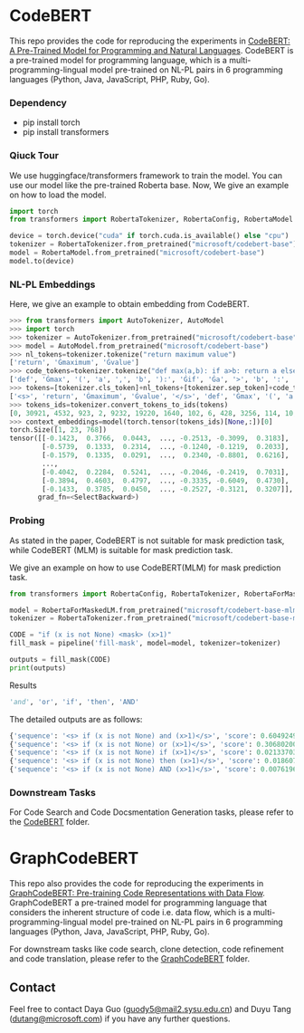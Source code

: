 # CodeBERT
This repo provides the code for reproducing the experiments in [CodeBERT: A Pre-Trained Model for Programming and Natural Languages](https://arxiv.org/pdf/2002.08155.pdf). CodeBERT is a pre-trained model for programming language, which is a multi-programming-lingual model pre-trained on NL-PL pairs in 6 programming languages (Python, Java, JavaScript, PHP, Ruby, Go). 

### Dependency

- pip install torch
- pip install transformers

### Qiuck Tour
We use huggingface/transformers framework to train the model. You can use our model like the pre-trained Roberta base. Now, We give an example on how to load the model.
```python
import torch
from transformers import RobertaTokenizer, RobertaConfig, RobertaModel

device = torch.device("cuda" if torch.cuda.is_available() else "cpu")
tokenizer = RobertaTokenizer.from_pretrained("microsoft/codebert-base")
model = RobertaModel.from_pretrained("microsoft/codebert-base")
model.to(device)
```

### NL-PL Embeddings

Here, we give an example to obtain embedding from CodeBERT.

```python
>>> from transformers import AutoTokenizer, AutoModel
>>> import torch
>>> tokenizer = AutoTokenizer.from_pretrained("microsoft/codebert-base")
>>> model = AutoModel.from_pretrained("microsoft/codebert-base")
>>> nl_tokens=tokenizer.tokenize("return maximum value")
['return', 'Ġmaximum', 'Ġvalue']
>>> code_tokens=tokenizer.tokenize("def max(a,b): if a>b: return a else return b")
['def', 'Ġmax', '(', 'a', ',', 'b', '):', 'Ġif', 'Ġa', '>', 'b', ':', 'Ġreturn', 'Ġa', 'Ġelse', 'Ġreturn', 'Ġb']
>>> tokens=[tokenizer.cls_token]+nl_tokens+[tokenizer.sep_token]+code_tokens+[tokenizer.sep_token]
['<s>', 'return', 'Ġmaximum', 'Ġvalue', '</s>', 'def', 'Ġmax', '(', 'a', ',', 'b', '):', 'Ġif', 'Ġa', '>', 'b', ':', 'Ġreturn', 'Ġa', 'Ġelse', 'Ġreturn', 'Ġb', '</s>']
>>> tokens_ids=tokenizer.convert_tokens_to_ids(tokens)
[0, 30921, 4532, 923, 2, 9232, 19220, 1640, 102, 6, 428, 3256, 114, 10, 15698, 428, 35, 671, 10, 1493, 671, 741, 2]
>>> context_embeddings=model(torch.tensor(tokens_ids)[None,:])[0]
torch.Size([1, 23, 768])
tensor([[-0.1423,  0.3766,  0.0443,  ..., -0.2513, -0.3099,  0.3183],
        [-0.5739,  0.1333,  0.2314,  ..., -0.1240, -0.1219,  0.2033],
        [-0.1579,  0.1335,  0.0291,  ...,  0.2340, -0.8801,  0.6216],
        ...,
        [-0.4042,  0.2284,  0.5241,  ..., -0.2046, -0.2419,  0.7031],
        [-0.3894,  0.4603,  0.4797,  ..., -0.3335, -0.6049,  0.4730],
        [-0.1433,  0.3785,  0.0450,  ..., -0.2527, -0.3121,  0.3207]],
       grad_fn=<SelectBackward>)
```


### Probing

As stated in the paper, CodeBERT is not suitable for mask prediction task, while CodeBERT (MLM) is suitable for mask prediction task.


We give an example on how to use CodeBERT(MLM) for mask prediction task.
```python
from transformers import RobertaConfig, RobertaTokenizer, RobertaForMaskedLM, pipeline

model = RobertaForMaskedLM.from_pretrained("microsoft/codebert-base-mlm")
tokenizer = RobertaTokenizer.from_pretrained("microsoft/codebert-base-mlm")

CODE = "if (x is not None) <mask> (x>1)"
fill_mask = pipeline('fill-mask', model=model, tokenizer=tokenizer)

outputs = fill_mask(CODE)
print(outputs)

```
Results
```python
'and', 'or', 'if', 'then', 'AND'
```
The detailed outputs are as follows:
```python
{'sequence': '<s> if (x is not None) and (x>1)</s>', 'score': 0.6049249172210693, 'token': 8}
{'sequence': '<s> if (x is not None) or (x>1)</s>', 'score': 0.30680200457572937, 'token': 50}
{'sequence': '<s> if (x is not None) if (x>1)</s>', 'score': 0.02133703976869583, 'token': 114}
{'sequence': '<s> if (x is not None) then (x>1)</s>', 'score': 0.018607674166560173, 'token': 172}
{'sequence': '<s> if (x is not None) AND (x>1)</s>', 'score': 0.007619690150022507, 'token': 4248}
```

### Downstream Tasks

For Code Search and Code Docsmentation Generation tasks, please refer to the [CodeBERT](https://github.com/guoday/CodeBERT/tree/master/CodeBERT) folder.



# GraphCodeBERT

This repo also provides the code for reproducing the experiments in [GraphCodeBERT: Pre-training Code Representations with Data Flow](https://openreview.net/pdf?id=jLoC4ez43PZ). GraphCodeBERT a pre-trained model for programming language that considers the inherent structure of code i.e. data flow, which is a multi-programming-lingual model pre-trained on NL-PL pairs in 6 programming languages (Python, Java, JavaScript, PHP, Ruby, Go). 

For downstream tasks like code search, clone detection, code refinement and code translation, please refer to the [GraphCodeBERT](https://github.com/guoday/CodeBERT/tree/master/GraphCodeBERT) folder.

## Contact

Feel free to contact Daya Guo (guody5@mail2.sysu.edu.cn) and Duyu Tang (dutang@microsoft.com) if you have any further questions.
